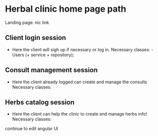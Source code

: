 # Herbal clinic home page path

Landing page: nic link

## Client login session
* Here the client will sigh up if necessary or log in.
Necessary classes:
	-Users (+ service + repository);

## Consult management session
* Here the client already logged can create and manage the consults
Necessary classes:

## Herbs catalog session
* Here the client can help the clinic to create and manage herbs info!
Necessary classes:


continue to edit angular UI
